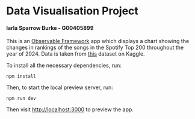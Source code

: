 # Data Visualisation Project

#### Iarla Sparrow Burke - G00405899

This is an [Observable Framework](https://observablehq.com/framework/) app which displays a chart showing the changes in rankings of the songs in the Spotify Top 200 throughout the year of 2024. Data is taken from [this](https://www.kaggle.com/datasets/federicocester97/spotify-global-chart-2024) dataset on Kaggle.

To install all the necessary dependencies, run:

```
npm install
```

Then, to start the local preview server, run:

```
npm run dev
```

Then visit <http://localhost:3000> to preview the app.
